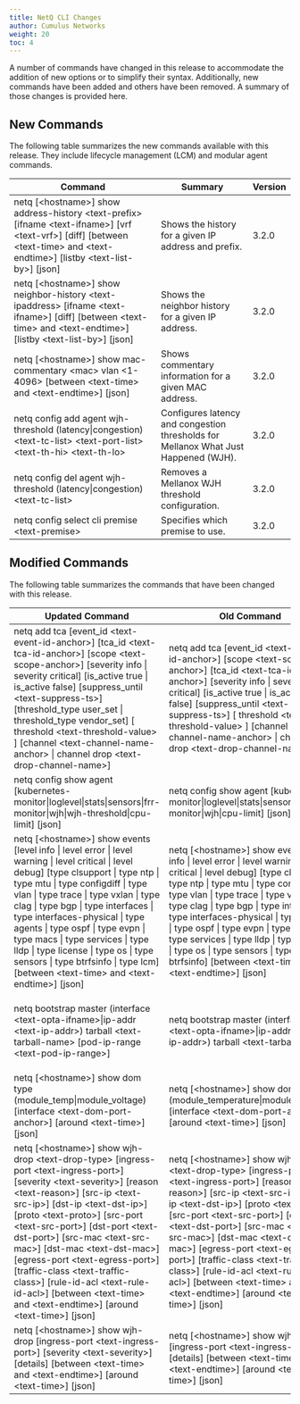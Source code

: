 ```yaml
---
title: NetQ CLI Changes
author: Cumulus Networks
weight: 20
toc: 4
---
```


A number of commands have changed in this release to accommodate the addition of new options or to simplify their syntax. Additionally, new commands have been added and others have been removed. A summary of those changes is provided here.

## New Commands

The following table summarizes the new commands available with this release. They include lifecycle management (LCM) and modular agent commands.

| Command | Summary | Version |
| ------- | ------- | ------- |
| netq [&lt;hostname>] show address-history &lt;text-prefix> [ifname &lt;text-ifname>] [vrf &lt;text-vrf>] [diff] [between &lt;text-time> and &lt;text-endtime>] [listby &lt;text-list-by>] [json] | Shows the history for a given IP address and prefix. | 3.2.0 |
| netq [&lt;hostname>] show neighbor-history &lt;text-ipaddress> [ifname &lt;text-ifname>] [diff] [between &lt;text-time> and &lt;text-endtime>] [listby &lt;text-list-by>] [json] | Shows the neighbor history for a given IP address. | 3.2.0 |
|  netq [&lt;hostname>] show mac-commentary &lt;mac> vlan &lt;1-4096> [between &lt;text-time> and &lt;text-endtime>] [json] | Shows commentary information for a given MAC address. | 3.2.0 |
| netq config add agent wjh-threshold (latency\|congestion) &lt;text-tc-list> &lt;text-port-list> &lt;text-th-hi> &lt;text-th-lo> | Configures latency and congestion thresholds for Mellanox What Just Happened (WJH). | 3.2.0 |
| netq config del agent wjh-threshold (latency\|congestion) &lt;text-tc-list>  | Removes a Mellanox WJH threshold configuration. | 3.2.0 |
| netq config select cli premise &lt;text-premise> | Specifies which premise to use. | 3.2.0 |

## Modified Commands

The following table summarizes the commands that have been changed with this release.

| Updated Command | Old Command | What Changed | Version |
| --------------- | ----------- | ------------ | ------- |
| netq add tca [event_id &lt;text-event-id-anchor>] [tca_id &lt;text-tca-id-anchor>] [scope &lt;text-scope-anchor>] [severity info \| severity critical] [is_active true \| is_active false] [suppress_until &lt;text-suppress-ts>] [threshold_type user_set \| threshold_type vendor_set] [ threshold &lt;text-threshold-value> ] [channel &lt;text-channel-name-anchor> \| channel drop &lt;text-drop-channel-name>] |  netq add tca [event_id &lt;text-event-id-anchor>]  [scope &lt;text-scope-anchor>] [tca_id &lt;text-tca-id-anchor>]  [severity info \| severity critical] [is_active true \| is_active false] [suppress_until &lt;text-suppress-ts>] [ threshold &lt;text-threshold-value> ] [channel &lt;text-channel-name-anchor> \| channel drop &lt;text-drop-channel-name>] | Added the `threshold_type` option, to indicate user-configured or vendor-configured thresholds. Also switched the positions of the `tca_id` and `scope` options. | 3.2.0 |
| netq config show agent [kubernetes-monitor\|loglevel\|stats\|sensors\|frr-monitor\|wjh\|wjh-threshold\|cpu-limit] [json]  |  netq config show agent [kubernetes-monitor\|loglevel\|stats\|sensors\|frr-monitor\|wjh\|cpu-limit] [json] | The command now shows Mellanox WJH latency and congestion thresholds. | 3.2.0 |
| netq [&lt;hostname>] show events [level info \| level error \| level warning \| level critical \| level debug] [type clsupport \| type ntp \| type mtu \| type configdiff \| type vlan \| type trace \| type vxlan \| type clag \| type bgp \| type interfaces \| type interfaces-physical \| type agents \| type ospf \| type evpn \| type macs \| type services \| type lldp \| type license \| type os \| type sensors \| type btrfsinfo \| type lcm] [between &lt;text-time> and &lt;text-endtime>] [json] | netq [&lt;hostname>] show events [level info \| level error \| level warning \| level critical \| level debug] [type clsupport \| type ntp \| type mtu \| type configdiff \| type vlan \| type trace \| type vxlan \| type clag \| type bgp \| type interfaces \| type interfaces-physical \| type agents \| type ospf \| type evpn \| type macs \| type services \| type lldp \| type license \| type os \| type sensors \| type btrfsinfo] [between &lt;text-time> and &lt;text-endtime>] [json] | Added the `type lcm` option for lifecycle management event information. | 3.2.0 |
| netq bootstrap master (interface &lt;text-opta-ifname>\|ip-addr &lt;text-ip-addr>) tarball &lt;text-tarball-name> [pod-ip-range &lt;text-pod-ip-range>] | netq bootstrap master (interface &lt;text-opta-ifname>\|ip-addr &lt;text-ip-addr>) tarball &lt;text-tarball-name> | Added the `pod-ip-range <text-pod-ip-range>` option, enabling you to specify a range of IP addresses for the pod. | 3.2.0 |
| netq [&lt;hostname>] show dom type (module_temp\|module_voltage) [interface &lt;text-dom-port-anchor>] [around &lt;text-time>] [json] | netq [&lt;hostname>] show dom type (module_temperature\|module_voltage) [interface &lt;text-dom-port-anchor>] [around &lt;text-time>] [json] | Renamed the `module_temperature` variable to `module_temp`. | 3.2.0 |
| netq [&lt;hostname>] show wjh-drop &lt;text-drop-type> [ingress-port &lt;text-ingress-port>] [severity &lt;text-severity>] [reason &lt;text-reason>] [src-ip &lt;text-src-ip>] [dst-ip &lt;text-dst-ip>] [proto &lt;text-proto>] [src-port &lt;text-src-port>] [dst-port &lt;text-dst-port>] [src-mac &lt;text-src-mac>] [dst-mac &lt;text-dst-mac>] [egress-port &lt;text-egress-port>] [traffic-class &lt;text-traffic-class>] [rule-id-acl &lt;text-rule-id-acl>] [between &lt;text-time> and &lt;text-endtime>] [around &lt;text-time>] [json] | netq [&lt;hostname>] show wjh-drop &lt;text-drop-type> [ingress-port &lt;text-ingress-port>] [reason &lt;text-reason>] [src-ip &lt;text-src-ip>] [dst-ip &lt;text-dst-ip>] [proto &lt;text-proto>] [src-port &lt;text-src-port>] [dst-port &lt;text-dst-port>] [src-mac &lt;text-src-mac>] [dst-mac &lt;text-dst-mac>] [egress-port &lt;text-egress-port>] [traffic-class &lt;text-traffic-class>] [rule-id-acl &lt;text-rule-id-acl>] [between &lt;text-time> and &lt;text-endtime>] [around &lt;text-time>] [json] | Added the `severity <text-severity>` option. | 3.2.0 |
| netq [&lt;hostname>] show wjh-drop [ingress-port &lt;text-ingress-port>] [severity &lt;text-severity>] [details] [between &lt;text-time> and &lt;text-endtime>] [around &lt;text-time>] [json]  | netq [&lt;hostname>] show wjh-drop [ingress-port &lt;text-ingress-port>] [details] [between &lt;text-time> and &lt;text-endtime>] [around &lt;text-time>] [json] | Added the `severity <text-severity>` option. | 3.2.0 |
